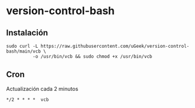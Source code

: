 # version-control-bash

## Instalación
```
sudo curl -L https://raw.githubusercontent.com/uGeek/version-control-bash/main/vcb \
          -o /usr/bin/vcb && sudo chmod +x /usr/bin/vcb
```

## Cron
Actualización cada 2 minutos
```
*/2 * * * *  vcb
```
